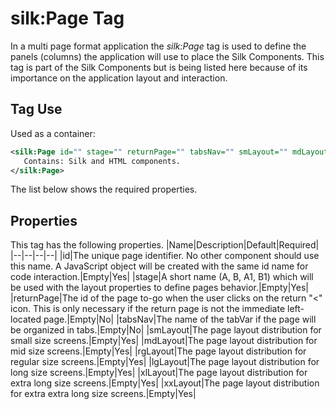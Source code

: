 # silk:Page Tag
In a multi page format application the *silk:Page* tag is used to define the panels (columns) the application will use to place the Silk Components. This tag is part of the Silk Components but is being listed here because of its importance on the application layout and interaction.


## Tag Use
Used as a container:
```xml
<silk:Page id="" stage="" returnPage="" tabsNav="" smLayout="" mdLayout="" rgLayout="" lgLayout="" xlLayout="" xxLayout="" >
   Contains: Silk and HTML components.
</silk:Page>
```
The list below shows the required properties.

## Properties
This tag has the following properties.
|Name|Description|Default|Required|
|--|--|--|--|
|id|The unique page identifier. No other component should use this name. A JavaScript object will be created with the same id name for code interaction.|Empty|Yes|
|stage|A short name (A, B, A1, B1) which will be used with the layout properties to define pages behavior.|Empty|Yes|
|returnPage|The id of the page to-go when the user clicks on the return "<" icon. This is only necessary if the return page is not the immediate left-located page.|Empty|No|
|tabsNav|The name of the tabVar if the page will be organized in tabs.|Empty|No|
|smLayout|The page layout distribution for small size screens.|Empty|Yes|
|mdLayout|The page layout distribution for mid size screens.|Empty|Yes|
|rgLayout|The page layout distribution for regular size screens.|Empty|Yes|
|lgLayout|The page layout distribution for long size screens.|Empty|Yes|
|xlLayout|The page layout distribution for extra long size screens.|Empty|Yes|
|xxLayout|The page layout distribution for extra extra long size screens.|Empty|Yes|
